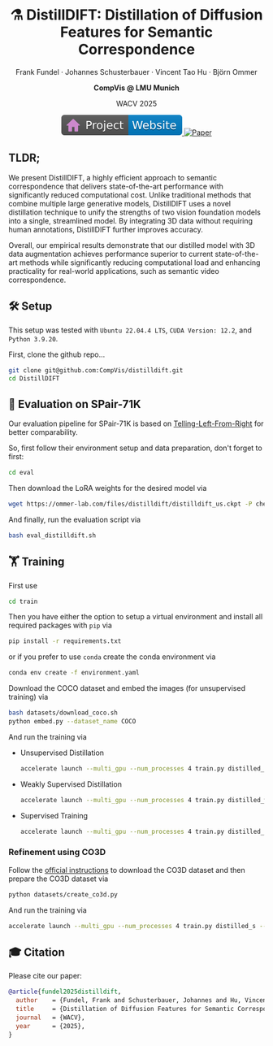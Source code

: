 <p align="center">
 <h1 align="center">⚗️ DistillDIFT: Distillation of Diffusion Features for Semantic Correspondence</h2>
 <p align="center"> 
    Frank Fundel · Johannes Schusterbauer · Vincent Tao Hu · Björn Ommer
 </p>
 <p align="center"> 
    <b>CompVis @ LMU Munich</b>
 </p>
 <p align="center">
    WACV 2025
 </p>
 
<p align="center">
    <a href="https://compvis.github.io/distilldift">
        <img src="assets/badge-website.svg" alt="Website">
    </a>
    <a href="https://arxiv.org/abs/XXX">
        <img src="https://img.shields.io/badge/arXiv-PDF-b31b1b" alt="Paper">
    </a>
</p>

## TLDR;
We present DistillDIFT, a highly efficient approach to semantic correspondence that delivers state-of-the-art performance with 
significantly reduced computational cost. Unlike traditional methods that combine multiple large generative models, 
DistillDIFT uses a novel distillation technique to unify the strengths of two vision foundation models into a single, 
streamlined model. By integrating 3D data without requiring human annotations, DistillDIFT further improves accuracy.

Overall, our empirical results demonstrate that our distilled model with 3D data augmentation achieves performance superior
to current state-of-the-art methods while significantly reducing computational load and enhancing practicality for real-world 
applications, such as semantic video correspondence.

## 🛠️ Setup
This setup was tested with `Ubuntu 22.04.4 LTS`, `CUDA Version: 12.2`, and `Python 3.9.20`.

First, clone the github repo...
```bash
git clone git@github.com:CompVis/distilldift.git
cd DistillDIFT
```

## 🔬 Evaluation on SPair-71K
Our evaluation pipeline for SPair-71K is based on [Telling-Left-From-Right](https://github.com/Junyi42/geoaware-sc) for better comparability.

So, first follow their environment setup and data preparation, don't forget to first:
```bash
cd eval
```

Then download the LoRA weights for the desired model via
```bash
wget https://ommer-lab.com/files/distilldift/distilldift_us.ckpt -P checkpoints/
```

And finally, run the evaluation script via
```bash
bash eval_distilldift.sh
```

## 🏋️ Training
First use
```bash
cd train
```

Then you have either the option to setup a virtual environment and install all required packages with `pip` via
```bash
pip install -r requirements.txt
```
or if you prefer to use `conda` create the conda environment via
```bash
conda env create -f environment.yaml
```

Download the COCO dataset and embed the images (for unsupervised training) via
```bash
bash datasets/download_coco.sh
python embed.py --dataset_name COCO
```

And run the training via
- Unsupervised Distillation
    ```bash
    accelerate launch --multi_gpu --num_processes 4 train.py distilled_us --dataset_name COCO --use_cache --parallel_cache
    ```
- Weakly Supervised Distillation
    ```bash
    accelerate launch --multi_gpu --num_processes 4 train.py distilled_ws --dataset_name SPair-71k --use_cache --parallel_cache
    ```
- Supervised Training
    ```bash
    accelerate launch --multi_gpu --num_processes 4 train.py distilled_s --dataset_name SPair-71k --use_cache --parallel_cache
    ```

### Refinement using CO3D
Follow the [official instructions](https://github.com/facebookresearch/co3d) to download the CO3D dataset and then prepare the CO3D dataset via
```bash
python datasets/create_co3d.py
```

And run the training via
```bash
accelerate launch --multi_gpu --num_processes 4 train.py distilled_s --dataset_name CO3D --use_cache --parallel_cache
```

## 🎓 Citation

Please cite our paper:

```bibtex
@article{fundel2025distilldift,
  author    = {Fundel, Frank and Schusterbauer, Johannes and Hu, Vincent Tao and Ommer, Björn},
  title     = {Distillation of Diffusion Features for Semantic Correspondence},
  journal   = {WACV},
  year      = {2025},
}
```
